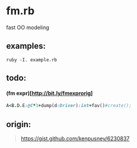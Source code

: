 fm.rb
=====

fast OO modeling


## examples:

```shell
ruby -I. example.rb
```

## todo:

#### (fm expr)[http://bit.ly/fmexprorig]

```ruby
A<B.D.E:@C*3+dump(d:Driver):int+fav()#create();
```

## origin:

> https://gist.github.com/kenpusney/6230837
